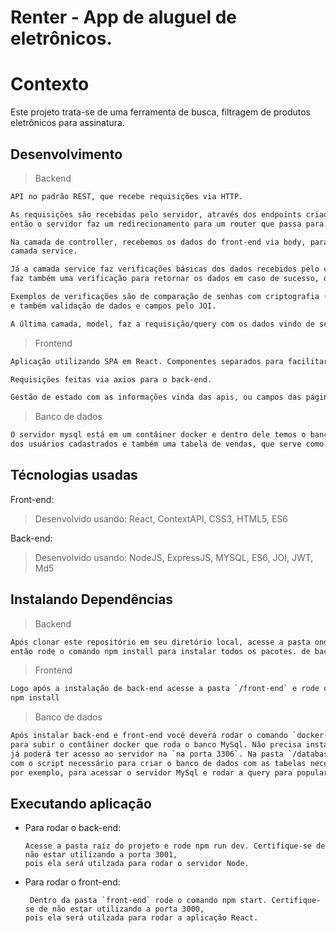 # Renter - App de aluguel de eletrônicos. 

# Contexto
Este projeto trata-se de uma ferramenta de busca, filtragem de produtos eletrônicos para assinatura.

## Desenvolvimento 

> Backend
```bash
API no padrão REST, que recebe requisições via HTTP. 

As requisições são recebidas pelo servidor, através dos endpoints criados para acesso no front, 
então o servidor faz um redirecionamento para um router que passa para a camada de controller da aplicação 

Na camada de controller, recebemos os dados do front-end via body, params ou query, então passamos para a 
camada service. 

Já a camada service faz verificações básicas dos dados recebidos pelo controller. Após o retorno da camada seguinte, a model, 
faz também uma verificação para retornar os dados em caso de sucesso, ou lançar um erro atravies de um middleware de erro criado para capturar cada um deles, em casos de fracasso na requisição para o banco de dados. 

Exemplos de verificações são de comparação de senhas com criptografia (md5), criação de validação de token individual para usuário(jwt), 
e também validação de dados e campos pelo JOI. 

A última camada, model, faz a requisição/query com os dados vindo de service, caso tenham, para o banco de dados relacional MySql utilizando a lib mysql2/promise, e retorna para as camadas anteriores usa resposta.
``` 
> Frontend
```bash
Aplicação utilizando SPA em React. Componentes separados para facilitar a reutilização para diversas páginas. 

Requisições feitas via axios para o back-end.

Gestão de estado com as informações vinda das apis, ou campos das páginas dos componentes com ContextAPI. 
```
> Banco de dados
```bash
O servidor mysql está em um contâiner docker e dentro dele temos o banco que conterá as tabelas de produtos disponíveis,
dos usuários cadastrados e também uma tabela de vendas, que serve como ligação entre produto e usuário. 
``` 

## Técnologias usadas

Front-end:
> Desenvolvido usando: React, ContextAPI, CSS3, HTML5, ES6

Back-end:
> Desenvolvido usando: NodeJS, ExpressJS, MYSQL, ES6, JOI, JWT, Md5


## Instalando Dependências

> Backend
```bash
Após clonar este repositório em seu diretório local, acesse a pasta onde foi clonado, 
então rode o comando npm install para instalar todos os pacotes. de back-end.
``` 
> Frontend
```bash
Logo após a instalação de back-end acesse a pasta `/front-end` e rode o comando
npm install
```
> Banco de dados
```bash
Após instalar back-end e front-end você deverá rodar o comando `docker-compose up` na pasta raíz allugatorFS/
para subir o contâiner docker que roda o banco MySql. Nâo precisa instalar o MySql em sua máquina. Após isso você
já poderá ter acesso ao servidor na `na porta 3306`. Na pasta `/database` dentro de `/back-end` tem o arquivo `db.sql`
com o script necessário para criar o banco de dados com as tabelas necessárias. Você pode utiliar o Workbench, 
por exemplo, para acessar o servidor MySql e rodar a query para popular o banco.
``` 
## Executando aplicação

* Para rodar o back-end:

  ```
  Acesse a pasta raíz do projeto e rode npm run dev. Certifique-se de não estar utilizando a porta 3001, 
  pois ela será utilzada para rodar o servidor Node.
  ```
* Para rodar o front-end:

  ```
   Dentro da pasta `front-end` rode o comando npm start. Certifique-se de não estar utilizando a porta 3000, 
  pois ela será utilzada para rodar a aplicação React.
  ```
